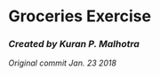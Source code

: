 <h1>Groceries Exercise</h1>
<i><h3>Created by Kuran P. Malhotra</h3></i>
<i><p>Original commit Jan. 23 2018</p></i>